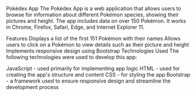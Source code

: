 Pokédex App
The Pokédex App is a web application that allows users to browse for information about different Pokémon species, showing their pictures and height. The app includes data on over 150 Pokémon. It works in Chrome, Firefox, Safari, Edge, and Internet Explorer 11.



Features
Displays a list of the first 151 Pokémon with their names
Allows users to click on a Pokémon to view details such as their picture and height
Implements responsive design using Bootstrap
Technologies Used
The following technologies were used to develop this app:

JavaScript - used primarily for implementing app logic
HTML - used for creating the app's structure and content
CSS - for styling the app
Bootstrap - a framework used to ensure responsive design and streamline the development process
